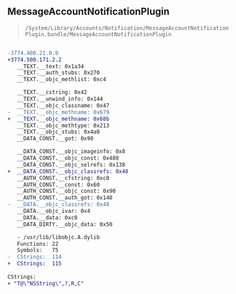 ## MessageAccountNotificationPlugin

> `/System/Library/Accounts/Notification/MessageAccountNotificationPlugin.bundle/MessageAccountNotificationPlugin`

```diff

-3774.400.21.0.0
+3774.500.171.2.2
   __TEXT.__text: 0x1a34
   __TEXT.__auth_stubs: 0x270
   __TEXT.__objc_methlist: 0xc4

   __TEXT.__cstring: 0x42
   __TEXT.__unwind_info: 0x144
   __TEXT.__objc_classname: 0x47
-  __TEXT.__objc_methname: 0x679
+  __TEXT.__objc_methname: 0x68b
   __TEXT.__objc_methtype: 0x213
   __TEXT.__objc_stubs: 0x4a0
   __DATA_CONST.__got: 0x90

   __DATA_CONST.__objc_imageinfo: 0x8
   __DATA_CONST.__objc_const: 0x480
   __DATA_CONST.__objc_selrefs: 0x138
+  __DATA_CONST.__objc_classrefs: 0x48
   __AUTH_CONST.__cfstring: 0xc0
   __AUTH_CONST.__const: 0x60
   __AUTH_CONST.__objc_const: 0x90
   __AUTH_CONST.__auth_got: 0x148
-  __DATA.__objc_classrefs: 0x48
   __DATA.__objc_ivar: 0x4
   __DATA.__data: 0xc0
   __DATA_DIRTY.__objc_data: 0x50

   - /usr/lib/libobjc.A.dylib
   Functions: 22
   Symbols:   75
-  CStrings:  114
+  CStrings:  115
 
CStrings:
+ "T@\"NSString\",?,R,C"

```
